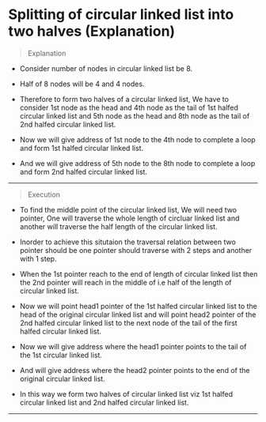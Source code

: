 # Splitting of circular linked list into two halves (Explanation)

>Explanation
* Consider number of nodes in circular linked list be 8.

* Half of 8 nodes will be 4 and 4 nodes.
* Therefore to form two halves of a circular linked list, We have to consider 1st node as the head and 4th node as the tail of 1st halfed circular linked list and 5th node as the head and 8th node as the tail of 2nd halfed circular linked list.
* Now we will give address of 1st node to the 4th node to complete a loop and form 1st halfed circular linked list.
* And we will give address of 5th node to the 8th node to complete a loop and form 2nd halfed circular linked list.
---
>Execution
* To find the middle point of the circular linked list, We will need two pointer, One will traverse the whole length of circluar linked list and another will traverse the half length of the circular linked list.

* Inorder to achieve this situtaion the traversal relation between two pointer should be one pointer should traverse with 2 steps and another with 1 step.

* When the 1st pointer reach to the end of length of circular linked list then the 2nd pointer will reach in the middle of i.e half of the length of circular linked list.
* Now we will point head1 pointer of the 1st halfed circular linked list to the head of the original circular linked list and will point head2 pointer of the 2nd halfed circular linked list to the next node of the tail of the first halfed circular linked list.
* Now we will give address where the head1 pointer points to the tail of the 1st circular linked list.
* And will give address where the head2 pointer points to the end of the original circular linked list.
* In this way we form two halves of circular linked list viz 1st halfed circular linked list and 2nd halfed circular linked list.
---